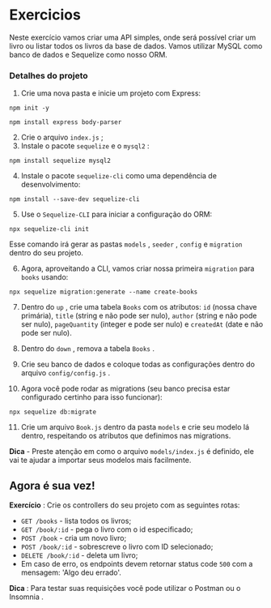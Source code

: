 # Exercicios

Neste exercício vamos criar uma API simples, onde será possível criar um livro ou listar todos os livros da base de dados. Vamos utilizar MySQL como banco de dados e Sequelize como nosso ORM.

### Detalhes do projeto

1. Crie uma nova pasta e inicie um projeto com Express:

```
npm init -y

npm install express body-parser
```

2. Crie o arquivo `index.js` ;
3. Instale o pacote `sequelize` e o `mysql2` :

```
npm install sequelize mysql2
```

4. Instale o pacote `sequelize-cli` como uma dependência de desenvolvimento:

```
npm install --save-dev sequelize-cli
```

5. Use o `Sequelize-CLI` para iniciar a configuração do ORM:

```
npx sequelize-cli init
```

Esse comando irá gerar as pastas `models` , `seeder` , `config` e `migration` dentro do seu projeto.

6. Agora, aproveitando a CLI, vamos criar nossa primeira `migration` para `books` usando:

```
npx sequelize migration:generate --name create-books
```

7. Dentro do `up` , crie uma tabela `Books` com os atributos: `id` (nossa chave primária), `title` (string e não pode ser nulo), `author` (string e não pode ser nulo), `pageQuantity` (integer e pode ser nulo) e `createdAt` (date e não pode ser nulo).

8. Dentro do `down` , remova a tabela `Books` .

9. Crie seu banco de dados e coloque todas as configurações dentro do arquivo `config/config.js` .

10. Agora você pode rodar as migrations (seu banco precisa estar configurado certinho para isso funcionar):

```
npx sequelize db:migrate
```

11. Crie um arquivo `Book.js` dentro da pasta `models` e crie seu modelo lá dentro, respeitando os atributos que definimos nas migrations.

**Dica** - Preste atenção em como o arquivo `models/index.js` é definido, ele vai te ajudar a importar seus modelos mais facilmente.

## Agora é sua vez!

**Exercício** : Crie os controllers do seu projeto com as seguintes rotas:

* `GET /books` - lista todos os livros;
* `GET /book/:id` - pega o livro com o id especificado;
* `POST /book` - cria um novo livro;
* `POST /book/:id` - sobrescreve o livro com ID selecionado;
* `DELETE /book/:id` - deleta um livro;
* Em caso de erro, os endpoints devem retornar status code `500` com a mensagem: 'Algo deu errado'.


**Dica** : Para testar suas requisições você pode utilizar o Postman ou o Insomnia .